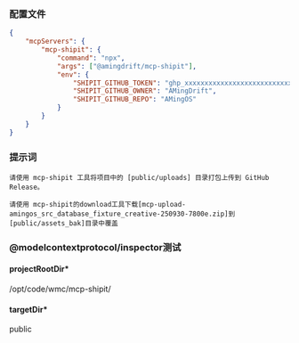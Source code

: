 ### 配置文件

```json
{
    "mcpServers": {
        "mcp-shipit": {
            "command": "npx",
            "args": ["@amingdrift/mcp-shipit"],
            "env": {
                "SHIPIT_GITHUB_TOKEN": "ghp_xxxxxxxxxxxxxxxxxxxxxxxxxxxxxxxxxxxx",
                "SHIPIT_GITHUB_OWNER": "AMingDrift",
                "SHIPIT_GITHUB_REPO": "AMingOS"
            }
        }
    }
}
```

### 提示词

```
请使用 mcp-shipit 工具将项目中的 [public/uploads] 目录打包上传到 GitHub Release。
```

```
请使用 mcp-shipit的download工具下载[mcp-upload-amingos_src_database_fixture_creative-250930-7800e.zip]到[public/assets_bak]目录中覆盖
```

### @modelcontextprotocol/inspector测试

#### projectRootDir\*

/opt/code/wmc/mcp-shipit/

#### targetDir\*

public
